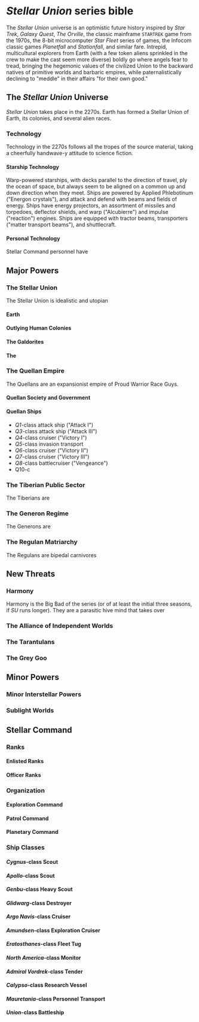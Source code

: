 # *Stellar Union* series bible

The *Stellar Union* universe is an optimistic future history inspired by *Star Trek*, *Galaxy Quest*, *The Orville*,  the classic mainframe `STARTREK` game from the 1970s, the 8-bit microcomputer *Star Fleet* series of games, the Infocom classic games *Planetfall* and *Stationfall*, and similar fare. Intrepid, multicultural explorers from Earth (with a few token aliens sprinkled in the crew to make the cast seem more diverse) boldly go where angels fear to tread, bringing the hegemonic values of the civilized Union to the backward natives of primitive worlds and barbaric empires, while paternalistically declining to "meddle" in their affairs "for their own good."

## The *Stellar Union* Universe

*Stellar Union* takes place in the 2270s. Earth has formed a Stellar Union of Earth, its colonies, and several alien races. 

### Technology
Technology in the 2270s follows all the tropes of the source material, taking a cheerfully handwave-y attitude to science fiction.  

#### Starship Technology
Warp-powered starships, with decks parallel to the direction of travel, ply the ocean of space, but always seem to be aligned on a common up and down direction when they meet. Ships are powered by Applied Phlebotinum ("Energon crystals"), and attack and defend with beams and fields of energy. Ships have energy projectors, an assortment of missiles and torpedoes, deflector shields, and warp ("Alcubierre") and impulse ("reaction") engines. Ships are equipped with tractor beams, transporters ("matter transport beams"), and shuttlecraft. 

#### Personal Technology
Stellar Command personnel have 

## Major Powers
### The Stellar Union
The Stellar Union is idealistic and utopian 

#### Earth
#### Outlying Human Colonies
#### The Galdorites
#### The 

### The Quellan Empire
The Quellans are an expansionist empire of Proud Warrior Race Guys. 
#### Quellan Society and Government
#### Quellan Ships
- *Q1*-class attack ship ("Attack I")
- *Q3*-class attack ship ("Attack III")
- *Q4*-class cruiser ("Victory I")
- *Q5*-class invasion transport
- *Q6*-class cruiser ("Victory II")
- *Q7*-class cruiser ("Victory III")
- *Q8*-class battlecruiser ("Vengeance")
- Q10-c

### The Tiberian Public Sector
The Tiberians are 

### The Generon Regime
The Generons are 

### The Regulan Matriarchy
The Regulans are bipedal carnivores 

## New Threats
### Harmony
Harmony is the Big Bad of the series (or of at least the initial three seasons, if *SU* runs longer). They are a parasitic hive mind that takes over 

### The Alliance of Independent Worlds

### The Tarantulans

### The Grey Goo

## Minor Powers
### Minor Interstellar Powers

### Sublight Worlds

## Stellar Command
### Ranks
#### Enlisted Ranks
#### Officer Ranks

### Organization
#### Exploration Command
#### Patrol Command
#### Planetary Command

### Ship Classes
#### *Cygnus*-class Scout
#### *Apollo*-class Scout
#### *Genbu*-class Heavy Scout
#### *Glidwarg*-class Destroyer
#### *Argo Navis*-class Cruiser
#### *Amundsen*-class Exploration Cruiser
#### *Eratosthanes*-class Fleet Tug
#### *North America*-class Monitor
#### *Admiral Vordrek*-class Tender
#### *Calypso*-class Research Vessel
#### *Mauretania*-class Personnel Transport
#### *Union*-class Battleship

<!--stackedit_data:
eyJoaXN0b3J5IjpbLTE0MTM4NjIyNzUsMTA4MzQ1NDI2NCwxNz
czNzI2MjQ5LC0xNjMwOTU1MTU1LC01NDg5MzUyMDUsMTQzNjgx
NzM3Myw5NzI3MjQwNzYsMjEzMDExNjMwLDM3NDMxMzY1MF19
-->